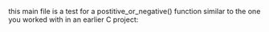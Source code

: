 this main file is a test for a postitive_or_negative() function similar to the one you worked with in an earlier C project:
